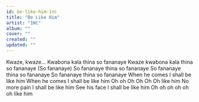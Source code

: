 ```yaml
---
id: be-like-him-1nc
title: "Be Like Him"
artist: "1NC"
album: ""
cover: ""
created: ""
updated: ""
---
```


Kwaze, kwaze...
Kwabona kala thina so fananaye
Kwaze kwabona kala thina so fananaye
(So fananaye) So fananaye thina so fananaye
So fananaye thina so fananaye
So fananaye thina so fananaye
When he comes I shall be like him
When he comes I shall be like him
Oh oh Oh Oh Oh Oh like him
No more pain I shall be like him
See his face I shall be like him
Oh oh oh oh oh oh like him